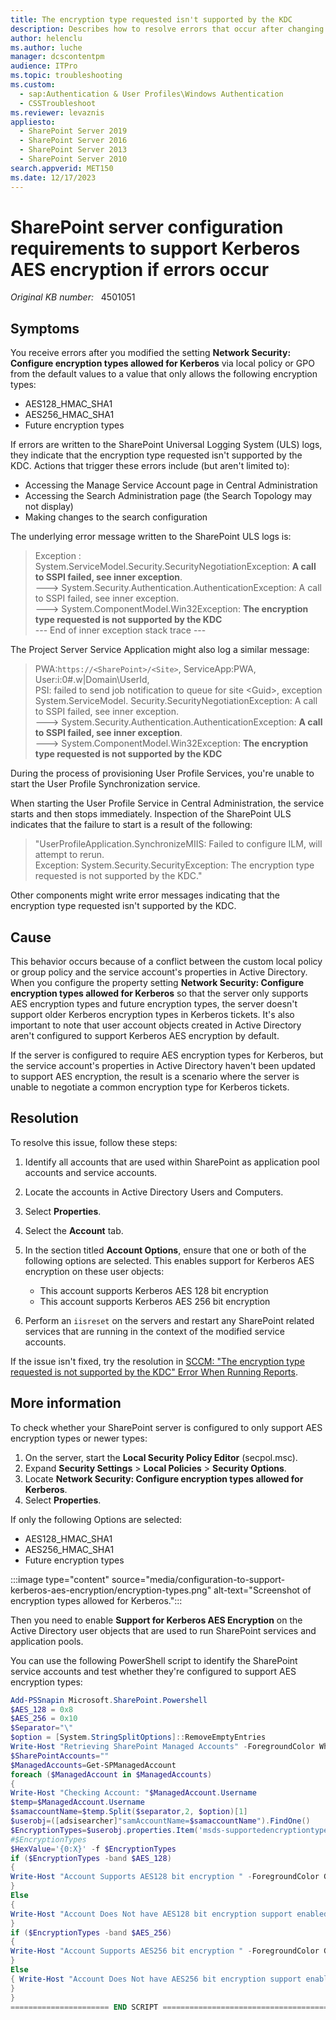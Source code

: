 ```yaml
---
title: The encryption type requested isn't supported by the KDC
description: Describes how to resolve errors that occur after changing SharePoint configuration requirements to support Kerberos AES encryption.
author: helenclu
ms.author: luche
manager: dcscontentpm
audience: ITPro
ms.topic: troubleshooting
ms.custom: 
  - sap:Authentication & User Profiles\Windows Authentication
  - CSSTroubleshoot
ms.reviewer: levaznis
appliesto: 
  - SharePoint Server 2019
  - SharePoint Server 2016
  - SharePoint Server 2013
  - SharePoint Server 2010
search.appverid: MET150
ms.date: 12/17/2023
---
```

# SharePoint server configuration requirements to support Kerberos AES encryption if errors occur

_Original KB number:_ &nbsp; 4501051

## Symptoms

You receive errors after you modified the setting **Network Security: Configure encryption types allowed for Kerberos** via local policy or GPO from the default values to a value that only allows the following encryption types:

- AES128_HMAC_SHA1
- AES256_HMAC_SHA1
- Future encryption types

If errors are written to the SharePoint Universal Logging System (ULS) logs, they indicate that the encryption type requested isn't supported by the KDC. Actions that trigger these errors include (but aren't limited to):

- Accessing the Manage Service Account page in Central Administration
- Accessing the Search Administration page (the Search Topology may not display)
- Making changes to the search configuration

The underlying error message written to the SharePoint ULS logs is:

> Exception : System.ServiceModel.Security.SecurityNegotiationException: **A call to SSPI failed, see inner exception**.  
> \---> System.Security.Authentication.AuthenticationException: A call to SSPI failed, see inner exception.  
> \---> System.ComponentModel.Win32Exception: **The encryption type requested is not supported by the KDC**  
> \--- End of inner exception stack trace ---

The Project Server Service Application might also log a similar message:

> PWA:`https://<SharePoint>/<Site>`, ServiceApp:PWA, User:i:0#.w|Domain\UserId,  
> PSI: failed to send job notification to queue for site \<Guid>, exception System.ServiceModel.  Security.SecurityNegotiationException: A call to SSPI failed, see inner exception.  
> \---> System.Security.Authentication.AuthenticationException: **A call to SSPI failed, see inner exception**.  
> \---> System.ComponentModel.Win32Exception: **The encryption type requested is not supported by the KDC**

During the process of provisioning User Profile Services, you're unable to start the User Profile Synchronization service.

When starting the User Profile Service in Central Administration, the service starts and then stops immediately. Inspection of the SharePoint ULS indicates that the failure to start is a result of the following:

> "UserProfileApplication.SynchronizeMIIS: Failed to configure ILM, will attempt to rerun.  
> Exception: System.Security.SecurityException: The encryption type requested is not supported by the KDC."

Other components might write error messages indicating that the encryption type requested isn't supported by the KDC.

## Cause

This behavior occurs because of a conflict between the custom local policy or group policy and the service account's properties in Active Directory. When you configure the property setting **Network Security: Configure encryption types allowed for Kerberos** so that the server only supports AES encryption types and future encryption types, the server doesn't support older Kerberos encryption types in Kerberos tickets. It's also important to note that user account objects created in Active Directory aren't configured to support Kerberos AES encryption by default.

If the server is configured to require AES encryption types for Kerberos, but the service account's properties in Active Directory haven't been updated to support AES encryption, the result is a scenario where the server is unable to negotiate a common encryption type for Kerberos tickets.

## Resolution

To resolve this issue, follow these steps:

1. Identify all accounts that are used within SharePoint as application pool accounts and service accounts.
2. Locate the accounts in Active Directory Users and Computers.
3. Select **Properties**.
4. Select the **Account** tab.
5. In the section titled **Account Options**, ensure that one or both of the following options are selected. This enables support for Kerberos AES encryption on these user objects:
   - This account supports Kerberos AES 128 bit encryption
   - This account supports Kerberos AES 256 bit encryption

6. Perform an `iisreset` on the servers and restart any SharePoint related services that are running in the context of the modified service accounts.

If the issue isn't fixed, try the resolution in [SCCM: "The encryption type requested is not supported by the KDC" Error When Running Reports](https://techcommunity.microsoft.com/t5/core-infrastructure-and-security/sccm-quot-the-encryption-type-requested-is-not-supported-by-the/ba-p/570914).

## More information

To check whether your SharePoint server is configured to only support AES encryption types or newer types:

1. On the server, start the **Local Security Policy Editor** (secpol.msc).
2. Expand **Security Settings** > **Local Policies** > **Security Options**.
3. Locate **Network Security: Configure encryption types allowed for Kerberos**.
4. Select **Properties**.

If only the following Options are selected:

- AES128_HMAC_SHA1
- AES256_HMAC_SHA1
- Future encryption types

:::image type="content" source="media/configuration-to-support-kerberos-aes-encryption/encryption-types.png" alt-text="Screenshot of encryption types allowed for Kerberos.":::

Then you need to enable **Support for Kerberos AES Encryption** on the Active Directory user objects that are used to run SharePoint services and application pools.

You can use the following PowerShell script to identify the SharePoint service accounts and test whether they're configured to support AES encryption types:

```powershell
Add-PSSnapin Microsoft.SharePoint.Powershell
$AES_128 = 0x8
$AES_256 = 0x10
$Separator="\"
$option = [System.StringSplitOptions]::RemoveEmptyEntries
Write-Host "Retrieving SharePoint Managed Accounts" -ForegroundColor White
$SharePointAccounts=""
$ManagedAccounts=Get-SPManagedAccount
foreach ($ManagedAccount in $ManagedAccounts)
{
Write-Host "Checking Account: "$ManagedAccount.Username
$temp=$ManagedAccount.Username
$samaccountName=$temp.Split($separator,2, $option)[1]
$userobj=([adsisearcher]"samAccountName=$samaccountName").FindOne()
$EncryptionTypes=$userobj.properties.Item('msds-supportedencryptiontypes')[0]
#$EncryptionTypes
$HexValue='{0:X}' -f $EncryptionTypes
if ($EncryptionTypes -band $AES_128)
{
Write-Host "Account Supports AES128 bit encryption " -ForegroundColor Green
}
Else
{
Write-Host "Account Does Not have AES128 bit encryption support enabled" -ForegroundColor Red
}
if ($EncryptionTypes -band $AES_256)
{
Write-Host "Account Supports AES256 bit encryption " -ForegroundColor Green
}
Else
{ Write-Host "Account Does Not have AES256 bit encryption support enabled" -ForegroundColor Red
}
}
====================== END SCRIPT ========================================================
```
